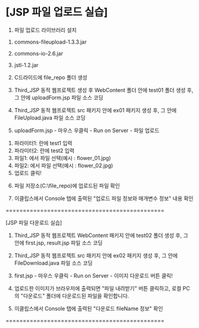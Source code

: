 # [JSP 파일 업로드 실습]

1. 파일 업로드 라이브러리 설치

  1) commons-fileupload-1.3.3.jar

  2) commons-io-2.6.jar

  3) jstl-1.2.jar

2. C드라이드에 file_repo 폴더 생성

3. Third_JSP 동적 웹프로젝트 생성 후 WebContent 폴더 안에
   test01 폴더 생성 후, 그 안에 uploadForm.jsp 파일 소스 코딩

4. Third_JSP 동적 웹프로젝트 src 패키지 안에
   ex01 패키지 생성 후, 그 안에 FileUpload.java 파일 소스 코딩

5. uploadForm.jsp - 마우스 우클릭 - Run on Server - 파일 업로드
  1) 파라미터1: 란에 test1 입력
  2) 파라미터2: 란에 test2 입력
  3) 파일1: 에서 파일 선택(예시 : flower_01.jpg)
  4) 파일2: 에서 파일 선택(예시 : flower_02.jpg)
  5) 업로드 클릭!

6. 파일 저장소(C:\file_repo)에 업로드된 파일 확인

7. 이클립스에서 Console 탭에 출력된
   "업로드 파일 정보와 매개변수 정보" 내용 확인

==============================================

[JSP 파일 다운로드 실습]

1. Third_JSP 동적 웹프로젝트 WebContent 패키지 안에
   test02 폴더 생성 후, 그 안에 first.jsp, result.jsp 파일 소스 코딩

2. Third_JSP 동적 웹프로젝트 src 패키지 안에
   ex02 패키지 생성 후, 그 안에 FileDownload.java 파일 소스 코딩

3. first.jsp - 마우스 우클릭 - Run on Server - 이미지 다운로드 버튼 클릭!

4. 업로드한 이미지가 브라우저에 출력되면 "파일 내려받기" 버튼 클릭하고,
   로컬 PC의 "다운로드" 폴더에 다운로드된 파일을 확인합니다.

5. 이클립스에서 Console 탭에 출력된 "다운로드 fileName 정보" 확인

==============================================